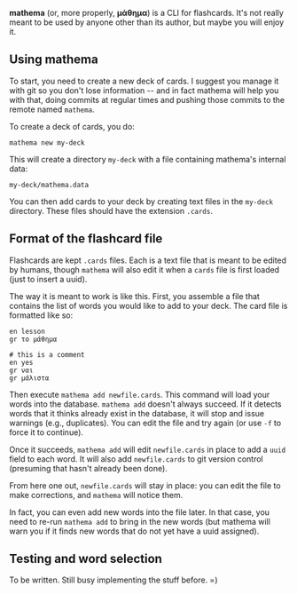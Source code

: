 **mathema** (or, more properly, **μάθημα**) is a CLI for flashcards.
It's not really meant to be used by anyone other than its author, but
maybe you will enjoy it.

## Using mathema

To start, you need to create a new deck of cards. I suggest you manage
it with git so you don't lose information -- and in fact mathema will
help you with that, doing commits at regular times and pushing those
commits to the remote named `mathema`.

To create a deck of cards, you do:

```
mathema new my-deck
```

This will create a directory `my-deck` with a file containing
mathema's internal data:

```
my-deck/mathema.data
```

You can then add cards to your deck by creating text files in the
`my-deck` directory. These files should have the extension `.cards`.

## Format of the flashcard file

Flashcards are kept `.cards` files. Each is a text file that is meant
to be edited by humans, though `mathema` will also edit it when a
`cards` file is first loaded (just to insert a uuid).

The way it is meant to work is like this. First, you assemble a file
that contains the list of words you would like to add to your deck.
The card file is formatted like so:

```
en lesson
gr το μάθημα

# this is a comment
en yes
gr ναι
gr μάλιστα
```

Then execute `mathema add newfile.cards`. This command will load your
words into the database. `mathema add` doesn't always succeed. If it detects words that it
thinks already exist in the database, it will stop and issue warnings
(e.g., duplicates).  You can edit the file and try again (or use `-f`
to force it to continue).

Once it succeeds, `mathema add` will edit `newfile.cards` in place to
add a `uuid` field to each word. It will also add `newfile.cards` to
git version control (presuming that hasn't already been done).

From here one out, `newfile.cards` will stay in place: you can edit
the file to make corrections, and `mathema` will notice them.

In fact, you can even add new words into the file later. In that case,
you need to re-run `mathema add` to bring in the new words (but
mathema will warn you if it finds new words that do not yet have a
uuid assigned).

## Testing and word selection

To be written. Still busy implementing the stuff before. =)

